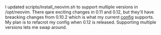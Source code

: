 I updated scripts/install_neovim.sh to support multiple versions in /opt/neovim.  There qare exciting changes in 0.11 and 0.12, but they'll have breacking changes from 0.10.2 which is what my current [config](https://github.com/natemarks/kickstart.nvim) supports. My plan is to refacrot my config when 0.12 is released. Supporting multiple versions lets me swap around.

